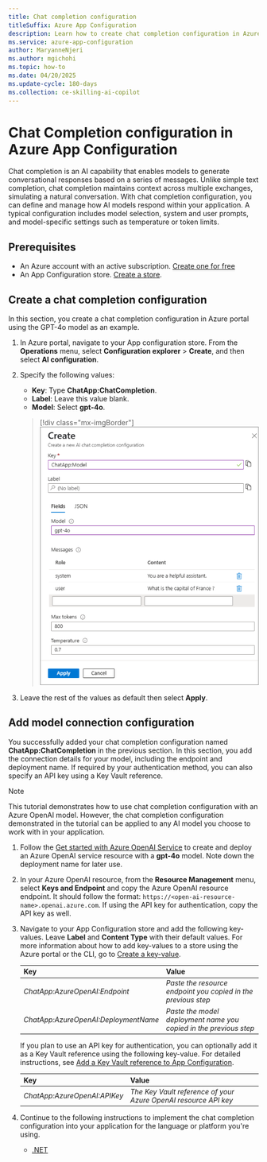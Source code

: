 ```yaml
---
title: Chat completion configuration
titleSuffix: Azure App Configuration
description: Learn how to create chat completion configuration in Azure App Configuration.
ms.service: azure-app-configuration
author: MaryanneNjeri
ms.author: mgichohi
ms.topic: how-to
ms.date: 04/20/2025
ms.update-cycle: 180-days
ms.collection: ce-skilling-ai-copilot
---
```


# Chat Completion configuration in Azure App Configuration

Chat completion is an AI capability that enables models to generate conversational responses based on a series of messages. Unlike simple text completion, chat completion maintains context across multiple exchanges, simulating a natural conversation. With chat completion configuration, you can define and manage how AI models respond within your application. A typical configuration includes model selection, system and user prompts, and model-specific settings such as temperature or token limits.

## Prerequisites
- An Azure account with an active subscription. [Create one for free](https://azure.microsoft.com/free)
- An App Configuration store. [Create a store](./quickstart-azure-app-configuration-create.md#create-an-app-configuration-store).

## Create a chat completion configuration

In this section, you create a chat completion configuration in Azure portal using the GPT-4o model as an example.

 1. In Azure portal, navigate to your App configuration store. From the **Operations** menu, select **Configuration explorer** > **Create**, and then select **AI configuration**.

 1. Specify the following values:
    - **Key**: Type **ChatApp:ChatCompletion**.
    - **Label**: Leave this value blank.
    - **Model**: Select **gpt-4o**.
    
    > [!div class="mx-imgBorder"]
    > ![Screenshot shows the create new AI configuration form.](./media/create-ai-chat-completion-config.png)
    
1. Leave the rest of the values as default then select **Apply**.

## Add model connection configuration

You successfully added your chat completion configuration named **ChatApp:ChatCompletion** in the previous section. In this section, you add the connection details for your model, including the endpoint and deployment name. If required by your authentication method, you can also specify an API key using a Key Vault reference.

> [!NOTE]
> This tutorial demonstrates how to use chat completion configuration with an Azure OpenAI model. However, the chat completion configuration demonstrated in the tutorial can be applied to any AI model you choose to work with in your application.
>

1. Follow the [Get started with Azure OpenAI Service](/azure/ai-foundry/openai/how-to/create-resource) to create and deploy an Azure OpenAI service resource with a **gpt-4o** model. Note down the deployment name for later use.

1. In your Azure OpenAI resource, from the **Resource Management** menu, select **Keys and Endpoint** and copy the Azure OpenAI resource endpoint. It should follow the format: `https://<open-ai-resource-name>.openai.azure.com`. If using the API key for authentication, copy the API key as well.

1. Navigate to your App Configuration store and add the following key-values. Leave **Label** and **Content Type** with their default values. For more information about how to add key-values to a store using the Azure portal or the CLI, go to [Create a key-value](./quickstart-azure-app-configuration-create.md#create-a-key-value).

    | **Key**                                 | **Value**                                                             |
    |-----------------------------------------|-----------------------------------------------------------------------|
    |  _ChatApp:AzureOpenAI:Endpoint_         | _Paste the resource endpoint you copied in the previous step_         |
    |  _ChatApp:AzureOpenAI:DeploymentName_   | _Paste the model deployment name you copied in the previous step_     |
 
    If you plan to use an API key for authentication, you can optionally add it as a Key Vault reference using the following key-value. For detailed instructions, see [Add a Key Vault reference to App Configuration](./use-key-vault-references-dotnet-core.md#add-a-key-vault-reference-to-app-configuration).

    | **Key**                          | **Value**                                                      |
    |----------------------------------|----------------------------------------------------------------|
    |  _ChatApp:AzureOpenAI:APIKey_  | _The Key Vault reference of your Azure OpenAI resource API key_  |

1. Continue to the following instructions to implement the chat completion configuration into your application for the language or platform you're using.

    - [.NET](./quickstart-chat-completion-dotnet.md)
